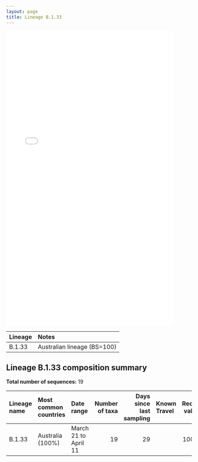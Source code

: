 ```yaml
---
layout: page
title: Lineage B.1.33
---
```




<embed src="../assets/images/B.1.33.pdf" type="application/pdf" width="90%" height="800px" />


| Lineage | Notes |
|:-----|:-----|
| B.1.33 | Australian lineage (BS=100) |

<h2>Lineage B.1.33 composition summary </h2>

<strong>Total number of sequences:</strong> 19

| Lineage name | Most common countries | Date range | Number of taxa |  Days since last sampling | Known Travel | Recall value |
|:-----|:-----|:-------|-------:|-------:|:---------|--------:|
| B.1.33 | Australia (100%) | March 21 to April 11 | 19 | 29 |  | 100.0 |
